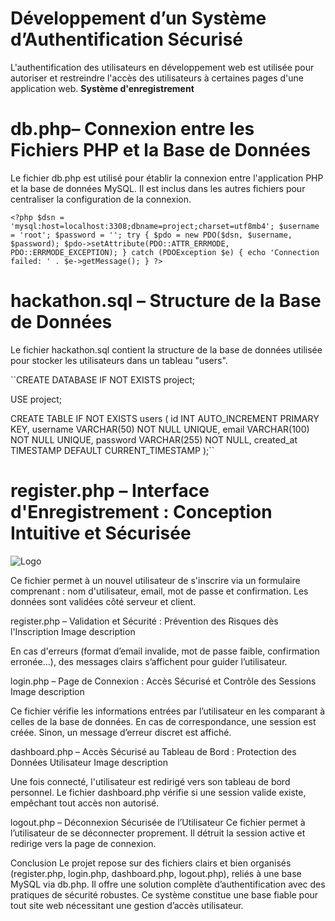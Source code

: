 # Développement d’un Système d’Authentification Sécurisé
L'authentification des utilisateurs en développement web est utilisée pour autoriser et restreindre l'accès des utilisateurs à certaines pages d'une application web.
**Système d'enregistrement**

# db.php– Connexion entre les Fichiers PHP et la Base de Données
Le fichier db.php est utilisé pour établir la connexion entre l'application PHP et la base de données MySQL. Il est inclus dans les autres fichiers pour centraliser la configuration de la connexion.

``<?php
    $dsn = 'mysql:host=localhost:3308;dbname=project;charset=utf8mb4';
    $username = 'root';
    $password = '';
    try {
        $pdo = new PDO($dsn, $username, $password);
        $pdo->setAttribute(PDO::ATTR_ERRMODE, PDO::ERRMODE_EXCEPTION);
    } catch (PDOException $e) {
        echo 'Connection failed: ' . $e->getMessage();
    }
?>``

# hackathon.sql – Structure de la Base de Données

Le fichier hackathon.sql contient la structure de la base de données utilisée pour stocker les utilisateurs dans un tableau "users".

``CREATE DATABASE IF NOT EXISTS project;

USE project;

CREATE TABLE IF NOT EXISTS users (
    id INT AUTO_INCREMENT PRIMARY KEY,
    username VARCHAR(50) NOT NULL UNIQUE,
    email VARCHAR(100) NOT NULL UNIQUE,
    password VARCHAR(255) NOT NULL,
    created_at TIMESTAMP DEFAULT CURRENT_TIMESTAMP
);``

# register.php – Interface d'Enregistrement : Conception Intuitive et Sécurisée

![Logo](assets/images/POLOS.svg)


Ce fichier permet à un nouvel utilisateur de s'inscrire via un formulaire comprenant : nom d'utilisateur, email, mot de passe et confirmation. Les données sont validées côté serveur et client.

register.php – Validation et Sécurité : Prévention des Risques dès l'Inscription
Image description

En cas d'erreurs (format d’email invalide, mot de passe faible, confirmation erronée…), des messages clairs s’affichent pour guider l’utilisateur.

login.php – Page de Connexion : Accès Sécurisé et Contrôle des Sessions
Image description

Ce fichier vérifie les informations entrées par l’utilisateur en les comparant à celles de la base de données. En cas de correspondance, une session est créée. Sinon, un message d’erreur discret est affiché.

dashboard.php – Accès Sécurisé au Tableau de Bord : Protection des Données Utilisateur
Image description

Une fois connecté, l'utilisateur est redirigé vers son tableau de bord personnel. Le fichier dashboard.php vérifie si une session valide existe, empêchant tout accès non autorisé.

logout.php – Déconnexion Sécurisée de l’Utilisateur
Ce fichier permet à l’utilisateur de se déconnecter proprement. Il détruit la session active et redirige vers la page de connexion.

<?php
    session_start();

    session_unset();
    session_destroy();

    header("Location: login.php");
    exit();
?>
Conclusion
Le projet repose sur des fichiers clairs et bien organisés (register.php, login.php, dashboard.php, logout.php), reliés à une base MySQL via db.php. Il offre une solution complète d’authentification avec des pratiques de sécurité robustes. Ce système constitue une base fiable pour tout site web nécessitant une gestion d’accès utilisateur.
